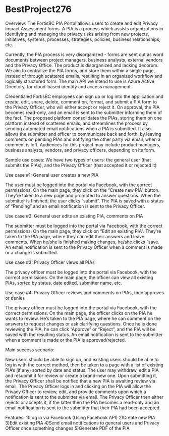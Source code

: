 # BestProject276
Overview:
	The FortisBC PIA Portal allows users to create and edit Privacy Impact Assessment forms. A PIA is a process which assists organizations in identifying and managing the privacy risks arising from new projects, initiatives, systems, processes, strategies, policies, business relationships, etc. 

Currently, the PIA process is very disorganized - forms are sent out as word documents between project managers, business analysts, external vendors and the Privacy Office. The product is disorganized and lacking decorum. We aim to centralize the PIA forms, and store them within a single page, instead of through scattered emails, resulting in an organized workflow and logically structured form. The main API we intend to use is Azure Active Directory, for cloud-based identity and access management. 

Credentialed FortisBC employees can sign up or log into the application and create, edit, share, delete, comment on, format, and submit a PIA form to the Privacy Officer, who will either accept or reject it. On approval, the PIA becomes read-only, and an email is sent to the submitter informing them of the fact. The proposed platform consolidates the PIAs, storing them on one platform instead of scattered emails, and streamlines the process by sending automated email notifications when a PIA is submitted.  It also allows the submitter and officer to communicate back and forth, by leaving comments on pending PIAs and notifying the other party via email, when a comment is left. Audiences for this project may include product managers, business analysts, vendors, and privacy officers, depending on its form.


Sample use cases:
We have two types of users: the general user (that submits the PIAs), and the Privacy Officer (that accepted it or rejected it)

Use case #1:  General user creates a new PIA

The user must be logged into the portal via Facebook, with the correct permissions. On the main page, they click on the “Create new PIA” button. They’re taken to a new page and prompted to answer questions. When the submitter is finished, the user clicks “submit”. The PIA is saved with a status of “Pending” and an email notification is sent to the Privacy Officer.

Use case #2: General user edits an existing PIA, comments on PIA

The submitter must be logged into the portal via Facebook, with the correct permissions. On the main page, they click on “Edit an existing PIA”. They’re taken to the PIA page, where they can edit their answers and leave comments. When he/she is finished making changes, he/she clicks “save. An email notification is sent to the Privacy Officer when a comment is made or a change is submitted.


Use case #3: Privacy Officer views all PIAs 

The privacy officer must be logged into the portal via Facebook, with the correct permissions. On the main page, the officer can view all existing PIAs, sorted by status, date edited, submitter name, etc.

Use case #4: Privacy Officer reviews and comments on PIAs, then approves or denies

The privacy officer must be logged into the portal via Facebook, with the correct permissions. On the main page, the officer clicks on the PIA he wants to review. He’s taken to the PIA page, where he can comment on the answers to request changes or ask clarifying questions. Once he is done reviewing the PIA, he can click “Approve” or “Reject”, and the PIA will be saved with the resulting status. An email notification is sent to the submitter when a comment is made or the PIA is approved/rejected.

Main success scenario: 

New users should be able to sign up, and existing users should be able to log in with the correct method, then be taken to a page with a list of existing  PIA’s (if any) sorted by date and status. The user may withdraw, edit a PIA and resubmit it for review or create a brand-new one. Upon submitting  it, the Privacy Officer shall be notified that a new  PIA is awaiting review via email. The Privacy Officer logs in and clicking on the PIA will allow the Privacy Officer to review, edit, and provide comments upon which a notification is sent to the submitter via email. The Privacy Officer then either rejects or accepts it, if the latter then the PIA becomes a read-only and an email notification is sent to the submitter that their PIA had been accepted.

Features:
1)Log in via Facebook (Using Facebook API)
2)Create new PIA
3)Edit existing PIA
4)Send email notifications to general users and Privacy Officer once something changes 
5)Generate PDF of the PIA

